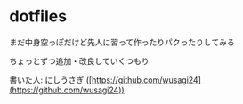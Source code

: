 # dotfiles

まだ中身空っぽだけど先人に習って作ったりパクったりしてみる

ちょっとずつ追加・改良していくつもり

書いた人: にしうさぎ ([https://github.com/wusagi24](https://github.com/wusagi24))
